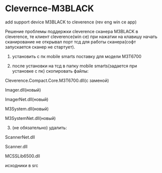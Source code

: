 # Clevernce-M3BLACK
add support device M3BLACK to cleverence (rev eng win ce app)

Решение проблемы поддержки cleverence сканера M3BLACK в cleverence, те клиент cleverence(win ce) при нажатии на клавишу начать сканирование не открывал порт тсд для работы сканера(софт запускается сканер не стартует).

1. установить с пк mobile smarts поставку для модели M3T6700

2. после установки на тсд в папку mobile smarts(задается при установке с пк) скопировать файлы:

Cleverence.Compact.Core.M3T6700.dll(с заменой)

Imager.dll(новый)

ImagerNet.dll(новый)

M3System.dll(новый)

M3SystemNet.dll(новый)

3. (не обязательно) удалить:

ScannerNet.dll

Scanner.dll

MCSSLib6500.dll

исходники в src